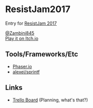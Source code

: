 # ResistJam2017 #

Entry for [ResistJam 2017][2] 

[@Zambini845][3]  
[Play it on Itch.io][4]  

## Tools/Frameworks/Etc ##
* [Phaser.io][10]
* [alexei/sprintf][11]

## Links ##
* [Trello Board][1] (Planning, what's that?)

[1]: https://trello.com/b/yCKlOvJF/resistjam-2017
[2]: https://itch.io/jam/resistjam
[3]: https://twitter.com/Zambini845
[4]: https://zambini.itch.io/somebody-is-listening
[5]: http://randonia.com/resistjam2017
[10]: http://phaser.io/
[11]: https://github.com/alexei/sprintf.js
